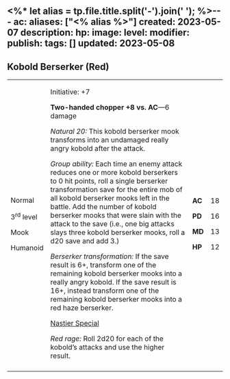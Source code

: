 <%* let alias = tp.file.title.split('-').join(' '); %>---
ac: 
aliases: ["<% alias %>"]
created: 2023-05-07
description: 
hp: 
image: 
level: 
modifier: 
publish: 
tags: []
updated: 2023-05-08
---

## Kobold Berserker (Red)

<table>
<colgroup>
<col style="width: 16%" />
<col style="width: 72%" />
<col style="width: 5%" />
<col style="width: 5%" />
</colgroup>
<tbody>
<tr class="odd">
<td><p>Normal</p>
<p>3<sup>rd</sup> level</p>
<p>Mook</p>
<p>Humanoid</p></td>
<td><p>Initiative: +7</p>
<p><strong>Two-handed chopper +8 vs. AC</strong>—6 damage</p>
<p><em>Natural 20:</em> This kobold berserker mook transforms into an
undamaged really angry kobold after the attack.</p>
<p><em>Group ability:</em> Each time an enemy attack reduces one or more
kobold berserkers to 0 hit points, roll a single berserker
transformation save for the entire mob of all kobold berserker mooks
left in the battle. Add the number of kobold berserker mooks that were
slain with the attack to the save (i.e., one big attacks slays three
kobold berserker mooks, roll a d20 save and add 3.)</p>
<p><em>Berserker transformation:</em> If the save result is 6+,
transform one of the remaining kobold berserker mooks into a really
angry kobold. If the save result is 16+, instead transform one of the
remaining kobold berserker mooks into a red haze berserker.</p>
<p><u>Nastier Special</u></p>
<p><em>Red rage:</em> Roll 2d20 for each of the kobold’s attacks and use
the higher result.</p></td>
<td><p><strong>AC</strong></p>
<p><strong>PD</strong></p>
<p><strong>MD</strong></p>
<p><strong>HP</strong></p></td>
<td><p>18</p>
<p>16</p>
<p>13</p>
<p>12</p></td>
</tr>
<tr class="even">
<td></td>
<td></td>
<td></td>
<td></td>
</tr>
</tbody>
</table>
